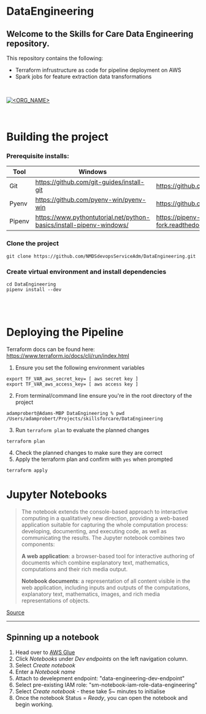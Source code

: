 # DataEngineering

## Welcome to the Skills for Care Data Engineering repository.

This repository contains the following:
- Terraform infrustructure as code for pipeline deployment on AWS
- Spark jobs for feature extraction data transformations

<br>

[![<ORG_NAME>](https://circleci.com/gh/NMDSdevopsServiceAdm/DataEngineering.svg?style=shield)](https://app.circleci.com/pipelines/github/NMDSdevopsServiceAdm/DataEngineering)

<br>


# Building the project

### Prerequisite installs:
Tool | Windows | IOS
--- | --- | ---
Git | https://github.com/git-guides/install-git | https://github.com/git-guides/install-git
Pyenv | https://github.com/pyenv-win/pyenv-win | https://github.com/pyenv/pyenv
Pipenv | https://www.pythontutorial.net/python-basics/install-pipenv-windows/ | https://pipenv-fork.readthedocs.io/en/latest/install.html


### Clone the project
```
git clone https://github.com/NMDSdevopsServiceAdm/DataEngineering.git
```
### Create virtual environment and install dependencies
```
cd DataEngineering
pipenv install --dev
```

<br>
<br>

# Deploying the Pipeline

Terraform docs can be found here:  https://www.terraform.io/docs/cli/run/index.html

1. Ensure you set the following environment variables

``` 
export TF_VAR_aws_secret_key= [ aws secret key ]
export TF_VAR_aws_access_key= [ aws access key ]
```

2. From terminal/command line ensure you're in the root directory of the project

```
adamprobert@Adams-MBP DataEngineering % pwd
/Users/adamprobert/Projects/skillsforcare/DataEngineering
```

3. Run `terraform plan` to evaluate the planned changes
```
terraform plan
```

4. Check the planned changes to make sure they are correct
5. Apply the terraform plan and confirm with `yes` when prompted
```
terraform apply
```

# Jupyter Notebooks

>The notebook extends the console-based approach to interactive computing in a qualitatively new direction, providing a web-based application suitable for capturing the whole computation process: developing, documenting, and executing code, as well as communicating the results. The Jupyter notebook combines two components:
>
>**A web application**: a browser-based tool for interactive authoring of documents which combine explanatory text, mathematics, computations and their rich media output.
>
>**Notebook documents**: a representation of all content visible in the web application, including inputs and outputs of the computations, explanatory text, mathematics, images, and rich media representations of objects.

[Source](https://jupyter-notebook.readthedocs.io/en/stable/notebook.html)

----

## Spinning up a notebook

1. Head over to [AWS Glue](https://eu-west-2.console.aws.amazon.com/glue/home?region=eu-west-2)
2. Click *Notebooks* under *Dev endpoints* on the left navigation column.
3. Select *Create notebook*
4. Enter a *Notebook name*
5. Attach to develepment endpoint: "data-engineering-dev-endpoint"
6. Select pre-existing IAM role: "sm-notebook-iam-role-data-engineering"
7. Select *Create notebook* - these take 5~ minutes to initialise
8. Once the notebook Status = *Ready*, you can open the notebook and begin working.
